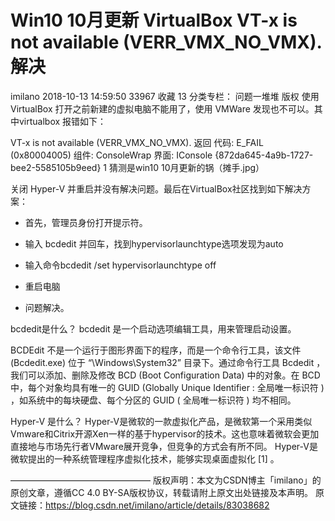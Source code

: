 # Win10 10月更新 VirtualBox VT-x is not available (VERR_VMX_NO_VMX). 解决

imilano 2018-10-13 14:59:50  33967  收藏 13
分类专栏： 问题一堆堆
版权
使用 VirtualBox 打开之前新建的虚拟电脑不能用了，使用 VMWare 发现也不可以。其中virtualbox 报错如下：

VT-x is not available (VERR_VMX_NO_VMX).  返回 代码: E_FAIL (0x80004005) 组件: ConsoleWrap 界面: IConsole {872da645-4a9b-1727-bee2-5585105b9eed}
1
猜测是win10 10月更新的锅（摊手.jpg）

关闭 Hyper-V 并重启并没有解决问题。最后在VirtualBox社区找到如下解决方案：

+ 首先，管理员身份打开提示符。

+ 输入 bcdedit 并回车，找到hypervisorlaunchtype选项发现为auto

+ 输入命令bcdedit /set hypervisorlaunchtype off

+ 重启电脑

+ 问题解决。

bcdedit是什么？
bcdedit 是一个启动选项编辑工具，用来管理启动设置。

BCDEdit 不是一个运行于图形界面下的程序，而是一个命令行工具，该文件 (Bcdedit.exe) 位于 “\Windows\System32” 目录下。通过命令行工具 Bcdedit ，我们可以添加、删除及修改 BCD (Boot Configuration Data) 中的对象。在 BCD 中，每个对象均具有唯一的 GUID (Globally Unique Identifier : 全局唯一标识符 ) ，如系统中的每块硬盘、每个分区的 GUID ( 全局唯一标识符 ) 均不相同。

Hyper-V 是什么？
Hyper-V是微软的一款虚拟化产品，是微软第一个采用类似Vmware和Citrix开源Xen一样的基于hypervisor的技术。这也意味着微软会更加直接地与市场先行者VMware展开竞争，但竞争的方式会有所不同。
Hyper-V是微软提出的一种系统管理程序虚拟化技术，能够实现桌面虚拟化 [1] 。

————————————————
版权声明：本文为CSDN博主「imilano」的原创文章，遵循CC 4.0 BY-SA版权协议，转载请附上原文出处链接及本声明。
原文链接：https://blog.csdn.net/imilano/article/details/83038682
